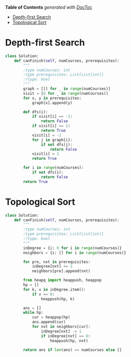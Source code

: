 <!-- START doctoc generated TOC please keep comment here to allow auto update -->
<!-- DON'T EDIT THIS SECTION, INSTEAD RE-RUN doctoc TO UPDATE -->
**Table of Contents**  *generated with [DocToc](https://github.com/thlorenz/doctoc)*

- [Depth-first Search](#depth-first-search)
- [Topological Sort](#topological-sort)

<!-- END doctoc generated TOC please keep comment here to allow auto update -->

# Depth-first Search

```python
class Solution:
    def canFinish(self, numCourses, prerequisites):
        """
        :type numCourses: int
        :type prerequisites: List[List[int]]
        :rtype: bool
        """
        graph = [[] for _ in range(numCourses)]
        visit = [0 for _ in range(numCourses)]
        for x, y in prerequisites:
            graph[x].append(y)

        def dfs(i):
            if visit[i] == -1:
                return False
            if visit[i] == 1:
                return True
            visit[i] = -1
            for j in graph[i]:
                if not dfs(j):
                    return False
            visit[i] = 1
            return True

        for i in range(numCourses):
            if not dfs(i):
                return False
        return True
```

# Topological Sort

```python
class Solution:
    def canFinish(self, numCourses, prerequisites):
        """
        :type numCourses: int
        :type prerequisites: List[List[int]]
        :rtype: bool
        """
        inDegree = {i: 0 for i in range(numCourses)}
        neighbors = {i: [] for i in range(numCourses)}

        for pre, nxt in prerequisites:
            inDegree[nxt] += 1
            neighbors[pre].append(nxt)

        from heapq import heappush, heappop
        hp = []
        for k, v in inDegree.item():
            if v == 0:
                heappush(hp, k)

        ans = []
        while hp:
            cur = heappop(hp)
            ans.append(cur)
            for nxt in neighbors[cur]:
                inDegree[nxt] -= 1
                if inDegree[nxt] == 0:
                    heappush(hp, nxt)

        return ans if len(ans) == numCourses else []
```
